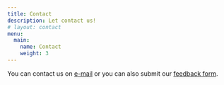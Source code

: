 ```yaml
---
title: Contact
description: Let contact us!
# layout: contact
menu:
  main:
    name: Contact
    weight: 3
---
```


You can contact us on [e-mail](mailto:pohles@rudickamladez.cz) or you can also submit our [feedback form](/feedback).
